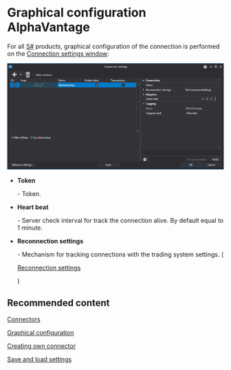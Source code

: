 # Graphical configuration AlphaVantage

For all [S\#](StockSharpAbout.md) products, graphical configuration of the connection is performed on the [Connection settings window](API_UI_ConnectorWindow.md):

![API GUI Settings AlphaVantage](../images/API_GUI_Settings_AlphaVantage.png)

- **Token**

   \- Token.
- **Heart beat**

   \- Server check interval for track the connection alive. By default equal to 1 minute.
- **Reconnection settings**

   \- Mechanism for tracking connections with the trading system settings. (

  [Reconnection settings](Reconnect.md)

  )

## Recommended content

[Connectors](API_Connectors.md)

[Graphical configuration](API_ConnectorsUIConfiguration.md)

[Creating own connector](ConnectorCreating.md)

[Save and load settings](API_Connectors_SaveConnectorSettings.md)
